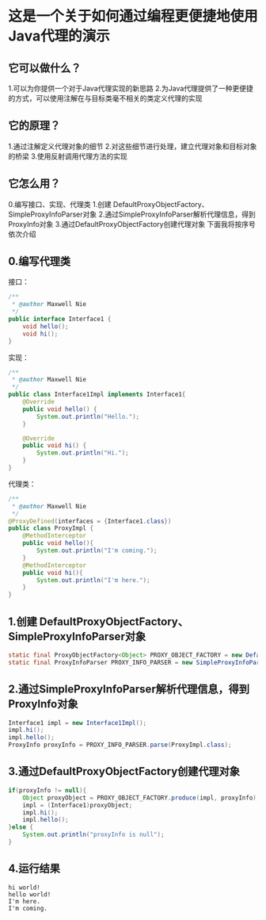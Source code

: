 # 这是一个关于如何通过编程更便捷地使用Java代理的演示
## 它可以做什么？
1.可以为你提供一个对于Java代理实现的新思路
2.为Java代理提供了一种更便捷的方式，可以使用注解在与目标类毫不相关的类定义代理的实现
## 它的原理？
1.通过注解定义代理对象的细节
2.对这些细节进行处理，建立代理对象和目标对象的桥梁
3.使用反射调用代理方法的实现
## 它怎么用？
0.编写接口、实现、代理类
1.创建 DefaultProxyObjectFactory、SimpleProxyInfoParser对象
2.通过SimpleProxyInfoParser解析代理信息，得到ProxyInfo对象
3.通过DefaultProxyObjectFactory创建代理对象
下面我将按序号依次介绍
## 0.编写代理类
接口：
```java
/**
 * @author Maxwell Nie
 */
public interface Interface1 {
    void hello();
    void hi();
}
```
实现：
```java
/**
 * @author Maxwell Nie
 */
public class Interface1Impl implements Interface1{
    @Override
    public void hello() {
        System.out.println("Hello.");
    }

    @Override
    public void hi() {
        System.out.println("Hi.");
    }
}
```
代理类：
```java
/**
 * @author Maxwell Nie
 */
@ProxyDefined(interfaces = {Interface1.class})
public class ProxyImpl {
    @MethodInterceptor
    public void hello(){
        System.out.println("I'm coming.");
    }
    @MethodInterceptor
    public void hi(){
        System.out.println("I'm here.");
    }
}
```
## 1.创建 DefaultProxyObjectFactory、SimpleProxyInfoParser对象
```java
static final ProxyObjectFactory<Object> PROXY_OBJECT_FACTORY = new DefaultProxyObjectFactory();
static final ProxyInfoParser PROXY_INFO_PARSER = new SimpleProxyInfoParser();
```
## 2.通过SimpleProxyInfoParser解析代理信息，得到ProxyInfo对象
```java
Interface1 impl = new Interface1Impl();
impl.hi();
impl.hello();
ProxyInfo proxyInfo = PROXY_INFO_PARSER.parse(ProxyImpl.class);
```
## 3.通过DefaultProxyObjectFactory创建代理对象
```java
if(proxyInfo != null){
    Object proxyObject = PROXY_OBJECT_FACTORY.produce(impl, proxyInfo);
    impl = (Interface1)proxyObject;
    impl.hi();
    impl.hello();
}else {
    System.out.println("proxyInfo is null");
}
```
## 4.运行结果
```text
hi world!
hello world!
I'm here.
I'm coming.
```
